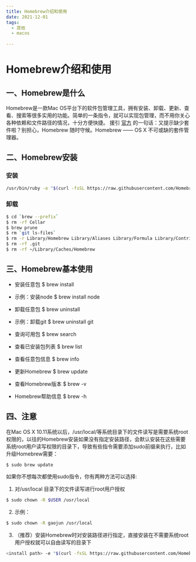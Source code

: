 ```yaml
---
title: Homebrew介绍和使用
date: 2021-12-01
tags:
  - 其他 
  - macos 
 
---
```


# Homebrew介绍和使用
## 一、Homebrew是什么
Homebrew是一款Mac OS平台下的软件包管理工具，拥有安装、卸载、更新、查看、搜索等很多实用的功能。简单的一条指令，就可以实现包管理，而不用你关心各种依赖和文件路径的情况，十分方便快捷。
援引 [官方](https://links.jianshu.com/go?to=http%3A%2F%2Fbrew.sh%2F) 的一句话：又提示缺少套件啦？别担心，Homebrew 随时守候。Homebrew —— OS X 不可或缺的套件管理器。

<!--more-->

## 二、Homebrew安装

### 安装
```bash
/usr/bin/ruby -e "$(curl -fsSL https://raw.githubusercontent.com/Homebrew/install/master/install)"
```


### 卸载
```bash
$ cd `brew --prefix`
$ rm -rf Cellar
$ brew prune
$ rm `git ls-files`
$ rm -r Library/Homebrew Library/Aliases Library/Formula Library/Contributions
$ rm -rf .git
$ rm -rf ~/Library/Caches/Homebrew
```

## 三、Homebrew基本使用
* 安装任意包
$ brew install <packageName>

* 示例：安装node
$ brew install node

* 卸载任意包
$ brew uninstall <packageName>

* 示例：卸载git
$ brew uninstall git

* 查询可用包
$ brew search <packageName>

* 查看已安装包列表
$ brew list

* 查看任意包信息
$ brew info <packageName>

* 更新Homebrew
$ brew update

* 查看Homebrew版本
$ brew -v

* Homebrew帮助信息
$ brew -h


## 四、注意
在Mac OS X 10.11系统以后，/usr/local/等系统目录下的文件读写是需要系统root权限的，以往的Homebrew安装如果没有指定安装路径，会默认安装在这些需要系统root用户读写权限的目录下，导致有些指令需要添加sudo前缀来执行，比如升级Homebrew需要：
```bash
$ sudo brew update
```
如果你不想每次都使用sudo指令，你有两种方法可以选择:
1. 对/usr/local 目录下的文件读写进行root用户授权
```bash
$ sudo chown -R $USER /usr/local
```

2. 示例：
```bash
$ sudo chown -R gaojun /usr/local
```

3. （推荐）安装Homebrew时对安装路径进行指定，直接安装在不需要系统root用户授权就可以自由读写的目录下
```bash
<install path> -e "$(curl -fsSL https://raw.githubusercontent.com/Homebrew/install/master/install)"
```

